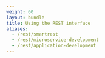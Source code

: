 ```yaml
---
weight: 60
layout: bundle
title: Using the REST interface
aliases:
  - /rest/smartrest
  - /rest/microservice-development
  - /rest/application-development
---
```


